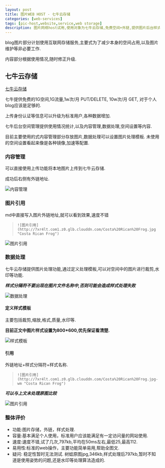 ```yaml
---
layout: post
title: 图片WEB HOST - 七牛云存储
categories: [web-services]
tags: [pic-host,website,service,web storage]
description: 图片网络host试用,使用对象为七牛云存储,免费空间+外链,提供图片后台样式处理,速度及易用不错.
---
```


blog图片部分计划使用互联网存储服务,主要式为了减少本身的空间占用,以及图片维护等非必要工作.

内容部分根据使用情况,随时修正升级.

## 七牛云存储

[七牛云存储](https://portal.qiniu.com/)

七牛提供免费的1G空间,1G流量,1w次/月 PUT/DELETE, 10w次/月 GET, 对于个人blog应该是足够的.

上传身份认证等信息可以升级为标准用户,各种数据增加.

七牛后台空间管理提供使用情况统计,以及内容管理,数据处理,空间设置等内容.

目前主要使用的式内容管理部分存放图片,数据处理可以设置图片处理模板. 未使用的空间设置看起来像是各种镜像,加速等配置.

### 内容管理

可以直接使用上传功能将本地图片上传到七牛云存储.

成功后右侧有外链地址.

![内容管理](http://7xr4lt.com1.z0.glb.clouddn.com/qnnrgl.png "云上的")

### 图片引用

md中直接写入图片外链地址,就可以看到效果,速度不错

> `![图片引用](http://7xr4lt.com1.z0.glb.clouddn.com/Costa%20Rican%20Frog.jpg "Costa Rican Frog")`

![图片引用](http://7xr4lt.com1.z0.glb.clouddn.com/Costa%20Rican%20Frog.jpg "Costa Rican Frog")

### 数据处理

七牛云存储提供图片处理功能,通过定义处理模板,可以对空间中的图片进行裁剪,水印等功能.

***样式分隔符不要出现在图片文件名称中,否则可能会造成样式处理失败***

![数据处理](http://7xr4lt.com1.z0.glb.clouddn.com/qnsjcl.png "数据处理")

#### 定义样式模板

主要包括裁剪,缩放,格式,质量,水印等.

**目前正文中图片样式设置为800*600,优先保证看清楚.** 

![样式模板](http://7xr4lt.com1.z0.glb.clouddn.com/qnyscl.png "样式模板")
#### 引用

外链地址+样式分隔符+样式名称.

> `![图片引用](http://7xr4lt.com1.z0.glb.clouddn.com/Costa%20Rican%20Frog.jpg-wm "Costa Rican Frog")`

***可以与上文未处理原图比较***

![图片引用](http://7xr4lt.com1.z0.glb.clouddn.com/Costa%20Rican%20Frog.jpg-wm "Costa Rican Frog")

### 整体评价

- 功能:图片存储，外链，样式处理.
- 容量:基本满足个人使用，标准用户应该能满足有一定访问量的网站使用.
- 速度:速度不错,试了几次,797kb,平均在50ms左右,最低25,最高112.
- 易用性:标准的web操作，主要功能简单易用,帮助全图文.
- 疑问:
    稳定性暂时无法测试.
    树蛙原图jpg,346kb,样式处理后797kb,暂时不知道是使用姿势的问题,还是水印等处理算法造成的.